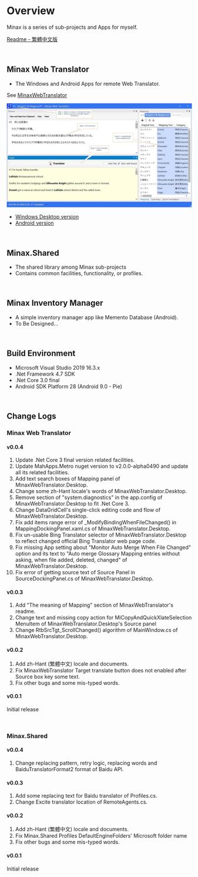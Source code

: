 ﻿# Overview

Minax is a series of sub-projects and Apps for myself.  

[Readme - 繁體中文版](./Readme.zh-Hant.md)

<br />

## Minax Web Translator
- The Windows and Android Apps for remote Web Translator.  

See [MinaxWebTranslator](https://github.com/nuthrash/Minax/tree/master/MinaxWebTranslator/)


![MWT-WinDesktop-Target3-note.jpg](./Assets/Images/ScreenShots/MWT-WinDesktop-Target3-note.jpg "Minax Web Translator Desktop version") 

- [Windows Desktop version](https://github.com/nuthrash/Minax/tree/master/MinaxWebTranslator#windows-desktop)
- [Android version](https://github.com/nuthrash/Minax/tree/master/MinaxWebTranslator#android)

<br />

## Minax.Shared
- The shared library among Minax sub-projects
- Contains common facilities, functionality, or profiles.  
<br />

## Minax Inventory Manager
- A simple inventory manager app like Memento Database (Android).
- To Be Designed...  
<br />

## Build Environment
- Microsoft Visual Studio 2019 16.3.x
- .Net Framework 4.7 SDK
- .Net Core 3.0 final
- Android SDK Platform 28 (Android 9.0 - Pie)


<br />

## Change Logs

### Minax Web Translator

#### v0.0.4
1. Update .Net Core 3 final version related facilities.
2. Update MahApps.Metro nuget version to v2.0.0-alpha0490 and update all its related facilities.
3. Add text search boxes of Mapping panel of MinaxWebTranslator.Desktop.
4. Change some zh-Hant locale's words of MinaxWebTranslator.Desktop.
5. Remove section of "system.diagnostics" in the app.config of MinaxWebTranslator.Desktop to fit .Net Core 3.
6. Change DataGridCell's single-click editing code and flow of MinaxWebTranslator.Desktop.
7. Fix add items range error of _ModifyBindingWhenFileChanged() in MappingDockingPanel.xaml.cs of MinaxWebTranslator.Desktop.
8. Fix un-usable Bing Translator selector of MinaxWebTranslator.Desktop to reflect changed official Bing Translator web page code.
9. Fix missing App setting about "Monitor Auto Merge When File Changed" option and its text to "Auto merge Glossary Mapping entries without asking, when file added, deleted, changed" of MinaxWebTranslator.Desktop.
10. Fix error of getting source text of Source Panel in SourceDockingPanel.cs of MinaxWebTranslator.Desktop.

#### v0.0.3
1. Add "The meaning of Mapping" section of MinaxWebTranslator's readme.
2. Change text and missing copy action for MiCopyAndQuickXlateSelection MenuItem of MinaxWebTranslator.Desktop's Source panel
3. Change RtbSrcTgt_ScrollChanged() algorithm of MainWindow.cs of MinaxWebTranslator.Desktop.

#### v0.0.2
1. Add zh-Hant (繁體中文) locale and documents.
2. Fix MinaxWebTranslator Target translate button does not enabled after Source box key some text.
3. Fix other bugs and some mis-typed words.

#### v0.0.1
Initial release

<br />

### Minax.Shared

#### v0.0.4
1. Change replacing pattern, retry logic, replacing words and BaiduTranslatorFormat2 format of Baidu API.

#### v0.0.3
1. Add some replacing text for Baidu translator of Profiles.cs.
2. Change Excite translator location of RemoteAgents.cs.

#### v0.0.2
1. Add zh-Hant (繁體中文) locale and documents.
2. Fix Minax.Shared Profiles DefaultEngineFolders' Microsoft folder name
3. Fix other bugs and some mis-typed words.

#### v0.0.1
Initial release

